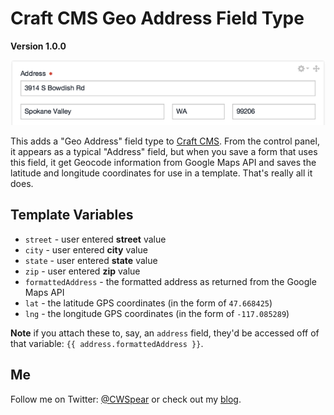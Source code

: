 # Craft CMS Geo Address Field Type

**Version 1.0.0**

![Geo Address Field](geo-address-field.png)

This adds a "Geo Address" field type to [Craft CMS](http://buildwithcraft/). From the control panel, it appears as a typical "Address" field, but when you save a form that uses this field, it get Geocode information from Google Maps API and saves the latitude and longitude coordinates for use in a template. That's really all it does.

## Template Variables

- `street` - user entered **street** value
- `city` - user entered **city** value
- `state` - user entered **state** value
- `zip` - user entered **zip** value
- `formattedAddress` - the formatted address as returned from the Google Maps API
- `lat` - the latitude GPS coordinates (in the form of `47.668425`)
- `lng` - the longitude GPS coordinates (in the form of `-117.085289`)

**Note** if you attach these to, say, an `address` field, they'd be accessed off of that variable: `{{ address.formattedAddress }}`.

## Me

Follow me on Twitter: [@CWSpear](https://twitter.com/CWSpear) or check out my [blog](http://cameronspear.com/blog/).